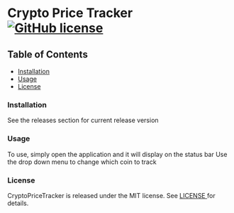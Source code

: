 # Crypto Price Tracker [![GitHub license](https://img.shields.io/badge/license-MIT-lightgrey.svg)](https://raw.githubusercontent.com/bthuilot/CryptoPriceTracker/master/LICENSE.md)

## Table of Contents

- [Installation](#installation)
- [Usage](#usage)
- [License](#license)

### Installation

See the releases section for current release version


### Usage

To use, simply open the application and it will display on the status bar
Use the drop down menu to change which coin to track

### License

CryptoPriceTracker is released under the MIT license. See [LICENSE ](https://github.com/bthuilot/CryptoPriceTracker) for details.
